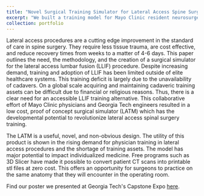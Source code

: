 ```yaml
---
title: "Novel Surgical Training Simulator for Lateral Access Spine Surgery"
excerpt: "We built a training model for Mayo Clinic resident neurosurgeons to use when learning the the lateral access lumbar fusion (LLIF) procedure."
collection: portfolio
---
```


Lateral access procedures are a cutting edge improvement in the standard of care in spine surgery. They require less tissue trauma, are cost effective, and reduce recovery times from weeks to a matter of 4-6 days. This paper outlines the need, the methodology, and the creation of a surgical simulator for the lateral access lumbar fusion (LLIF) procedure. Despite increasing demand, training and adoption of LLIF has been limited outside of elite healthcare systems. This training deficit is largely due to the unavailability of cadavers. On a global scale acquiring and maintaining cadaveric training assets can be difficult due to financial or religious reasons. Thus, there is a clear need for an accessible LLIF training alternative. This collaborative effort of Mayo Clinic physicians and Georgia Tech engineers resulted in a low cost, proof of concept surgical simulator (LATM) which has the developmental potential to revolutionize lateral access spinal surgery training.

The LATM is a useful, novel, and non-obvious design. The utility of this product is shown in the rising demand for physician training in lateral access procedures and the shortage of training assets. The model  has major potential to impact individualized medicine. Free programs such as 3D Slicer have made it possible to convert patient CT scans into printable stl files at zero cost. This offers an opportunity for surgeons to practice on the same anatomy that they will encounter in the operating room. 

Find our poster we presented at Georgia Tech's Capstone Expo [here](https://drive.google.com/open?id=1HxoiBP7eLkhKT57DbcJl7xJchSkRxfaiYz3ZydFJxMU&authuser=0).